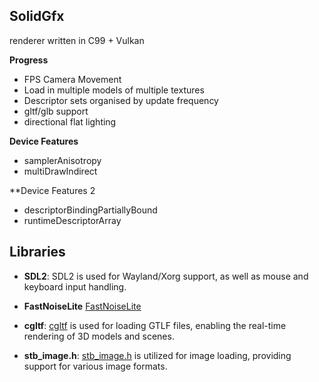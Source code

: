 ## SolidGfx

renderer written in C99 + Vulkan

**Progress**
 - FPS Camera Movement
 - Load in multiple models of multiple textures
 - Descriptor sets organised by update frequency
 - gltf/glb support
 - directional flat lighting

**Device Features**
 - samplerAnisotropy
 - multiDrawIndirect

**Device Features 2
 - descriptorBindingPartiallyBound
 - runtimeDescriptorArray

## Libraries

- **SDL2**: SDL2 is used for Wayland/Xorg support, as well as mouse and keyboard input handling.

- **FastNoiseLite** [FastNoiseLite](https://github.com/Auburn/FastNoiseLite/tree/master/C)

- **cgltf**: [cgltf](https://github.com/jkuhlmann/cgltf/tree/master) is used for loading GTLF files, enabling the real-time rendering of 3D models and scenes.

- **stb_image.h**: [stb_image.h](https://github.com/nothings/stb/blob/master/stb_image.h) is utilized for image loading, providing support for various image formats.


